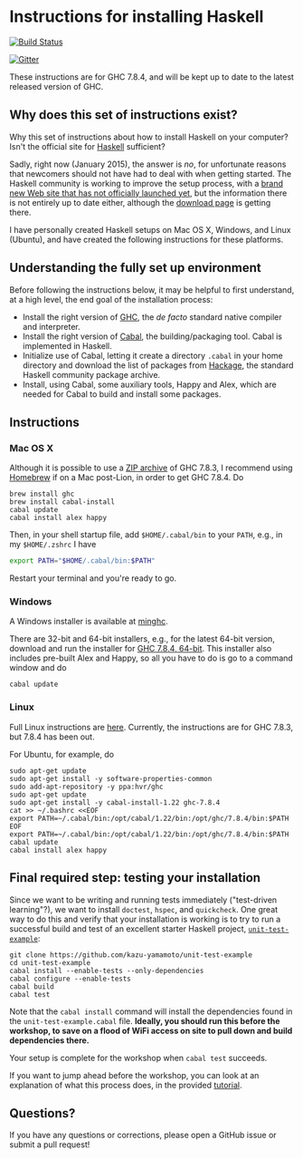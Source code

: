 # Instructions for installing Haskell

[![Build Status](https://travis-ci.org/pittsburgh-haskell/haskell-installation.png)](https://travis-ci.org/pittsburgh-haskell/haskell-installation)

[![Gitter](https://badges.gitter.im/Join%20Chat.svg)](https://gitter.im/pittsburgh-haskell/haskell-installation?utm_source=badge&utm_medium=badge&utm_campaign=pr-badge&utm_content=badge)

These instructions are for GHC 7.8.4, and will be kept up to date to the latest released version of GHC.

## Why does this set of instructions exist?

Why this set of instructions about how to install Haskell on your computer? Isn't the official site for [Haskell](http://haskell.org/) sufficient?

Sadly, right now (January 2015), the answer is *no*, for unfortunate reasons that newcomers should not have had to deal with when getting started. The Haskell community is working to improve the setup process, with a [brand new Web site that has not officially launched yet](http://new-www.haskell.org/), but the information there is not entirely up to date either, although the [download page](http://new-www.haskell.org/downloads) is getting there.

I have personally created Haskell setups on Mac OS X, Windows, and Linux (Ubuntu), and have created the following instructions for these platforms.

## Understanding the fully set up environment

Before following the instructions below, it may be helpful to first understand, at a high level, the end goal of the installation process:

- Install the right version of [GHC](http://www.haskell.org/ghc/), the *de facto* standard native compiler and interpreter.
- Install the right version of [Cabal](http://www.haskell.org/cabal/), the building/packaging tool. Cabal is implemented in Haskell.
- Initialize use of Cabal, letting it create a directory `.cabal` in your home directory and download the list of packages from [Hackage](http://hackage.haskell.org/), the standard Haskell community package archive.
- Install, using Cabal, some auxiliary tools, Happy and Alex, which are needed for Cabal to build and install some packages.

## Instructions

### Mac OS X

Although it is possible to use a [ZIP archive](http://new-www.haskell.org/downloads/osx) of GHC 7.8.3, I recommend using [Homebrew](http://brew.sh/) if on a Mac post-Lion, in order to get GHC 7.8.4. Do

```console
brew install ghc
brew install cabal-install
cabal update
cabal install alex happy
```

Then, in your shell startup file, add `$HOME/.cabal/bin` to your `PATH`, e.g., in my `$HOME/.zshrc` I have

```sh
export PATH="$HOME/.cabal/bin:$PATH"
```

Restart your terminal and you're ready to go.

### Windows

A Windows installer is available at [minghc](https://github.com/fpco/minghc).

There are 32-bit and 64-bit installers, e.g., for the latest 64-bit version, download and run the installer for [GHC 7.8.4, 64-bit](https://s3.amazonaws.com/download.fpcomplete.com/minghc/minghc-7.8.4-x86_64.exe). This installer also includes pre-built Alex and Happy, so all you have to do is go to a command window and do

```console
cabal update
```

### Linux

Full Linux instructions are [here](http://new-www.haskell.org/downloads/linux). Currently, the instructions are for GHC 7.8.3, but 7.8.4 has been out.

For Ubuntu, for example, do

```console
sudo apt-get update
sudo apt-get install -y software-properties-common
sudo add-apt-repository -y ppa:hvr/ghc
sudo apt-get update
sudo apt-get install -y cabal-install-1.22 ghc-7.8.4
cat >> ~/.bashrc <<EOF
export PATH=~/.cabal/bin:/opt/cabal/1.22/bin:/opt/ghc/7.8.4/bin:$PATH
EOF
export PATH=~/.cabal/bin:/opt/cabal/1.22/bin:/opt/ghc/7.8.4/bin:$PATH
cabal update
cabal install alex happy
```

## Final required step: testing your installation

Since we want to be writing and running tests immediately ("test-driven learning"?), we want to install `doctest`, `hspec`, and `quickcheck`. One great way to do this and verify that your installation is working is to try to run a successful build and test of an excellent starter Haskell project, [`unit-test-example`](https://github.com/kazu-yamamoto/unit-test-example):

```console
git clone https://github.com/kazu-yamamoto/unit-test-example
cd unit-test-example
cabal install --enable-tests --only-dependencies
cabal configure --enable-tests
cabal build
cabal test
```

Note that the `cabal install` command will install the dependencies found in the `unit-test-example.cabal` file. **Ideally, you should run this before the workshop, to save on a flood of WiFi access on site to pull down and build dependencies there.**

Your setup is complete for the workshop when `cabal test` succeeds.

If you want to jump ahead before the workshop, you can look at an explanation of what this process does, in the provided [tutorial](https://github.com/kazu-yamamoto/unit-test-example/blob/master/markdown/en/tutorial.md).

## Questions?

If you have any questions or corrections, please open a GitHub issue or submit a pull request!
